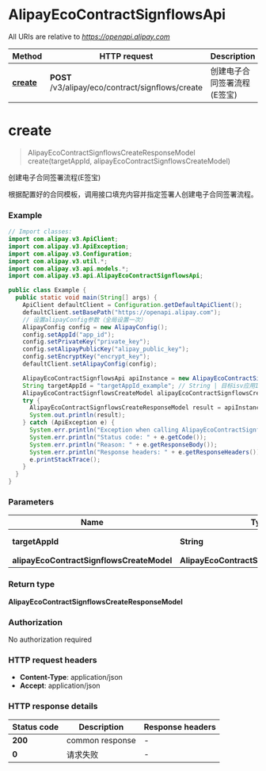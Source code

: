 # AlipayEcoContractSignflowsApi

All URIs are relative to *https://openapi.alipay.com*

| Method | HTTP request | Description |
|------------- | ------------- | -------------|
| [**create**](AlipayEcoContractSignflowsApi.md#create) | **POST** /v3/alipay/eco/contract/signflows/create | 创建电子合同签署流程(E签宝) |


<a name="create"></a>
# **create**
> AlipayEcoContractSignflowsCreateResponseModel create(targetAppId, alipayEcoContractSignflowsCreateModel)

创建电子合同签署流程(E签宝)

根据配置好的合同模板，调用接口填充内容并指定签署人创建电子合同签署流程。

### Example
```java
// Import classes:
import com.alipay.v3.ApiClient;
import com.alipay.v3.ApiException;
import com.alipay.v3.Configuration;
import com.alipay.v3.util.*;
import com.alipay.v3.api.models.*;
import com.alipay.v3.api.AlipayEcoContractSignflowsApi;

public class Example {
  public static void main(String[] args) {
    ApiClient defaultClient = Configuration.getDefaultApiClient();
    defaultClient.setBasePath("https://openapi.alipay.com");
    // 设置alipayConfig参数（全局设置一次）
    AlipayConfig config = new AlipayConfig();
    config.setAppId("app_id");
    config.setPrivateKey("private_key");
    config.setAlipayPublicKey("alipay_public_key");
    config.setEncryptKey("encrypt_key");
    defaultClient.setAlipayConfig(config);

    AlipayEcoContractSignflowsApi apiInstance = new AlipayEcoContractSignflowsApi(defaultClient);
    String targetAppId = "targetAppId_example"; // String | 目标isv应用ID
    AlipayEcoContractSignflowsCreateModel alipayEcoContractSignflowsCreateModel = new AlipayEcoContractSignflowsCreateModel(); // AlipayEcoContractSignflowsCreateModel | 
    try {
      AlipayEcoContractSignflowsCreateResponseModel result = apiInstance.create(targetAppId, alipayEcoContractSignflowsCreateModel);
      System.out.println(result);
    } catch (ApiException e) {
      System.err.println("Exception when calling AlipayEcoContractSignflowsApi#create");
      System.err.println("Status code: " + e.getCode());
      System.err.println("Reason: " + e.getResponseBody());
      System.err.println("Response headers: " + e.getResponseHeaders());
      e.printStackTrace();
    }
  }
}
```

### Parameters

| Name | Type | Description  | Notes |
|------------- | ------------- | ------------- | -------------|
| **targetAppId** | **String**| 目标isv应用ID | [optional] |
| **alipayEcoContractSignflowsCreateModel** | **AlipayEcoContractSignflowsCreateModel**|  | [optional] |

### Return type

**AlipayEcoContractSignflowsCreateResponseModel**

### Authorization

No authorization required

### HTTP request headers

 - **Content-Type**: application/json
 - **Accept**: application/json

### HTTP response details
| Status code | Description | Response headers |
|-------------|-------------|------------------|
| **200** | common response |  -  |
| **0** | 请求失败 |  -  |

